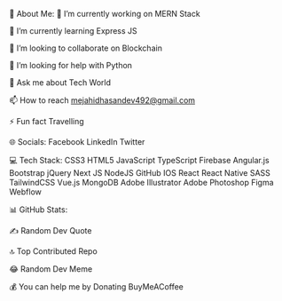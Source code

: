 💫 About Me:
🔭 I’m currently working on MERN Stack

🌱 I’m currently learning Express JS

👯 I’m looking to collaborate on Blockchain

🤝 I’m looking for help with Python

💬 Ask me about Tech World

📫 How to reach mejahidhasandev492@gmail.com

⚡ Fun fact Travelling

🌐 Socials:
Facebook LinkedIn Twitter

💻 Tech Stack:
CSS3 HTML5 JavaScript TypeScript Firebase Angular.js Bootstrap jQuery Next JS NodeJS GitHub IOS React React Native SASS TailwindCSS Vue.js MongoDB Adobe Illustrator Adobe Photoshop Figma Webflow

📊 GitHub Stats:






✍️ Random Dev Quote


🔝 Top Contributed Repo


😂 Random Dev Meme



💰 You can help me by Donating
BuyMeACoffee
